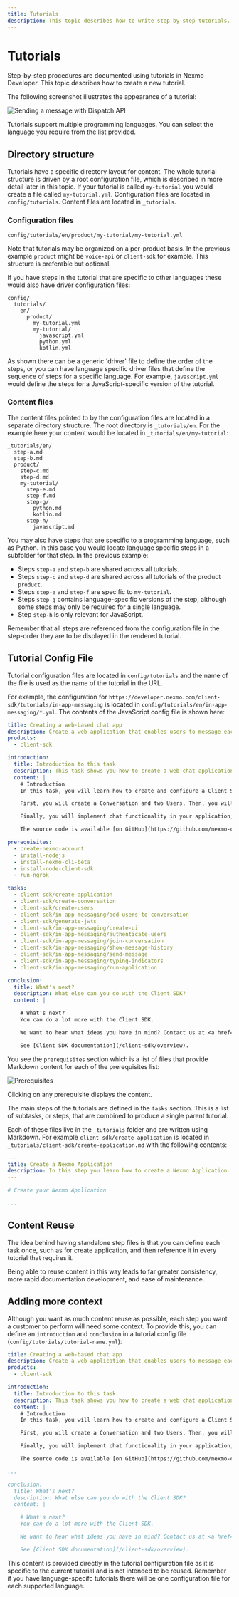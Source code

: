 ```yaml
---
title: Tutorials
description: This topic describes how to write step-by-step tutorials.
---
```


# Tutorials

Step-by-step procedures are documented using tutorials in Nexmo Developer. This topic describes how to create a new tutorial.

The following screenshot illustrates the appearance of a tutorial:

![Sending a message with Dispatch API](/assets/images/contributing/task-example.png)

Tutorials support multiple programming languages. You can select the language you require from the list provided.

## Directory structure

Tutorials have a specific directory layout for content. The whole tutorial structure is driven by a root configuration file, which is described in more detail later in this topic. If your tutorial is called `my-tutorial` you would create a file called `my-tutorial.yml`. Configuration files are located in `config/tutorials`. Content files are located in `_tutorials`.

### Configuration files

```
config/tutorials/en/product/my-tutorial/my-tutorial.yml
```

Note that tutorials may be organized on a per-product basis. In the previous example `product` might be `voice-api` or `client-sdk` for example. This structure is preferable but optional.

If you have steps in the tutorial that are specific to other languages these would also have driver configuration files:

```
config/
  tutorials/
    en/
      product/
        my-tutorial.yml
        my-tutorial/
          javascript.yml
          python.yml
          kotlin.yml
```

As shown there can be a generic 'driver' file to define the order of the steps, or you can have language specific driver files that define the sequence of steps for a specific language. For example, `javascript.yml` would define the steps for a JavaScript-specific version of the tutorial.

### Content files

The content files pointed to by the configuration files are located in a separate directory structure. The root directory is `_tutorials/en`. For the example here your content would be located in `_tutorials/en/my-tutorial`:

```
_tutorials/en/
  step-a.md
  step-b.md
  product/
    step-c.md
    step-d.md
    my-tutorial/
      step-e.md
      step-f.md
      step-g/
        python.md
        kotlin.md
      step-h/
        javascript.md
```

You may also have steps that are specific to a programming language, such as Python. In this case you would locate language specific steps in a subfolder for that step. In the previous example:

* Steps `step-a` and `step-b` are shared across all tutorials.
* Steps `step-c` and `step-d` are shared across all tutorials of the product `product`.
* Steps `step-e` and `step-f` are specific to `my-tutorial`.
* Steps `step-g` contains language-specific versions of the step, although some steps may only be required for a single language.
* Step `step-h` is only relevant for JavaScript.

Remember that all steps are referenced from the configuration file in the step-order they are to be displayed in the rendered tutorial.

## Tutorial Config File

Tutorial configuration files are located in `config/tutorials` and the name of the file is used as the name of the tutorial in the URL.

For example, the configuration for `https://developer.nexmo.com/client-sdk/tutorials/in-app-messaging` is located in `config/tutorials/en/in-app-messaging/*.yml`. The contents of the JavaScript config file is shown here:

```yaml
title: Creating a web-based chat app
description: Create a web application that enables users to message each other
products:
  - client-sdk

introduction:
  title: Introduction to this task
  description: This task shows you how to create a web chat application using the JavaScript Client SDK.
  content: |
    # Introduction
    In this task, you will learn how to create and configure a Client SDK Application and then code a web app that enables two users to send messages to each other.

    First, you will create a Conversation and two Users. Then, you will authenticate these Users and add them to the Conversation as Members.

    Finally, you will implement chat functionality in your application, including the ability to view and send messages and be notified when either party is currently typing.

    The source code is available [on GitHub](https://github.com/nexmo-community/ip-messaging-tutorial).

prerequisites:
  - create-nexmo-account
  - install-nodejs
  - install-nexmo-cli-beta
  - install-node-client-sdk
  - run-ngrok

tasks:
  - client-sdk/create-application
  - client-sdk/create-conversation
  - client-sdk/create-users
  - client-sdk/in-app-messaging/add-users-to-conversation
  - client-sdk/generate-jwts
  - client-sdk/in-app-messaging/create-ui
  - client-sdk/in-app-messaging/authenticate-users
  - client-sdk/in-app-messaging/join-conversation
  - client-sdk/in-app-messaging/show-message-history
  - client-sdk/in-app-messaging/send-message
  - client-sdk/in-app-messaging/typing-indicators
  - client-sdk/in-app-messaging/run-application

conclusion:
  title: What's next?
  description: What else can you do with the Client SDK?
  content: |

    # What's next?
    You can do a lot more with the Client SDK.

    We want to hear what ideas you have in mind? Contact us at <a href="mailto:devrel@nexmo.com">devrel@nexmo.com</a>

    See [Client SDK documentation](/client-sdk/overview).
```

You see the `prerequisites` section which is a list of files that provide Markdown content for each of the prerequisites list:

![Prerequisites](/assets/images/contributing/prereqs.png)

Clicking on any prerequisite displays the content.

The main steps of the tutorials are defined in the `tasks` section. This is a list of subtasks, or steps, that are combined to produce a single parent tutorial.

Each of these files live in the `_tutorials` folder and are written using Markdown. For example `client-sdk/create-application` is located in `_tutorials/client-sdk/create-application.md` with the following contents:

```yaml
---
title: Create a Nexmo Application
description: In this step you learn how to create a Nexmo Application.
---

# Create your Nexmo Application

...
```

## Content Reuse

The idea behind having standalone step files is that you can define each task once, such as for create application, and then reference it in every tutorial that requires it.

Being able to reuse content in this way leads to far greater consistency, more rapid documentation development, and ease of maintenance.

## Adding more context

Although you want as much content reuse as possible, each step you want a customer to perform will need some context. To provide this, you can define an `introduction` and `conclusion` in a tutorial config file (`config/tutorials/tutorial-name.yml`):

```yaml
title: Creating a web-based chat app
description: Create a web application that enables users to message each other
products:
  - client-sdk

introduction:
  title: Introduction to this task
  description: This task shows you how to create a web chat application using the JavaScript Client SDK.
  content: |
    # Introduction
    In this task, you will learn how to create and configure a Client SDK Application and then code a web app that enables two users to send messages to each other.

    First, you will create a Conversation and two Users. Then, you will authenticate these Users and add them to the Conversation as Members.

    Finally, you will implement chat functionality in your application, including the ability to view and send messages and be notified when either party is currently typing.

    The source code is available [on GitHub](https://github.com/nexmo-community/ip-messaging-tutorial).

...

conclusion:
  title: What's next?
  description: What else can you do with the Client SDK?
  content: |

    # What's next?
    You can do a lot more with the Client SDK.

    We want to hear what ideas you have in mind? Contact us at <a href="mailto:devrel@nexmo.com">devrel@nexmo.com</a>

    See [Client SDK documentation](/client-sdk/overview).
```

This content is provided directly in the tutorial configuration file as it is specific to the current tutorial and is not intended to be reused. Remember if you have language-specifc tutorials there will be one configuration file for each supported language.
